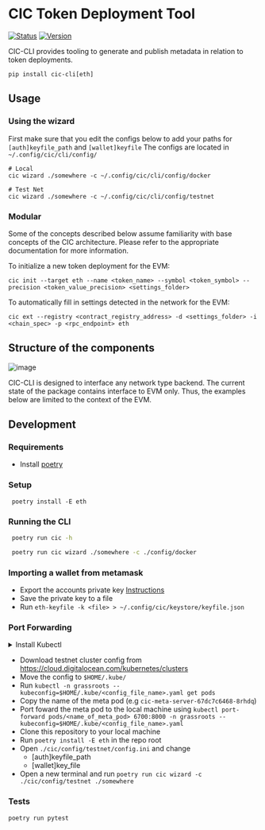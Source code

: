 # CIC Token Deployment Tool
[![Status](https://ci.grassecon.net/api/badges/grassrootseconomics/cic/status.svg?ref=refs/heads/master)](https://ci.grassecon.net/grassrootseconomics/cic)
[![Version](https://img.shields.io/pypi/v/cic?color=green)](https://pypi.org/project/cic/)

CIC-CLI provides tooling to generate and publish metadata in relation to
token deployments.

```shell
pip install cic-cli[eth]
```
## Usage
### Using the wizard  
First make sure that you edit the configs below to add your paths for `[auth]keyfile_path` and `[wallet]keyfile`
The configs are located in `~/.config/cic/cli/config/`
```
# Local
cic wizard ./somewhere -c ~/.config/cic/cli/config/docker

# Test Net
cic wizard ./somewhere -c ~/.config/cic/cli/config/testnet
```
### Modular
Some of the concepts described below assume familiarity with base
concepts of the CIC architecture. Please refer to the appropriate
documentation for more information.

To initialize a new token deployment for the EVM:

```shell
cic init --target eth --name <token_name> --symbol <token_symbol> --precision <token_value_precision> <settings_folder>
```

To automatically fill in settings detected in the network for the EVM:

```shell
cic ext --registry <contract_registry_address> -d <settings_folder> -i <chain_spec> -p <rpc_endpoint> eth
```


## Structure of the components

![image](./doc/sphinx/components.svg)

CIC-CLI is designed to interface any network type backend. The current
state of the package contains interface to EVM only. Thus, the examples
below are limited to the context of the EVM.

## Development
### Requirements
 - Install [poetry](https://python-poetry.org/docs/#installation) 

### Setup

```
 poetry install -E eth
```

### Running the CLI

```bash
 poetry run cic -h
```

```bash
 poetry run cic wizard ./somewhere -c ./config/docker
```
### Importing a wallet from metamask
- Export the accounts private key [Instructions](https://metamask.zendesk.com/hc/en-us/articles/360015289632-How-to-Export-an-Account-Private-Key)
- Save the private key to a file
- Run `eth-keyfile -k <file> > ~/.config/cic/keystore/keyfile.json`

###  Port Forwarding
<details>
<summary>Install Kubectl</summary>

```bash
sudo apt-get update
sudo apt-get install -y apt-transport-https ca-certificates curl
sudo curl -fsSLo /usr/share/keyrings/kubernetes-archive-keyring.gpg https://packages.cloud.google.com/apt/doc/apt-key.gpg
echo "deb [signed-by=/usr/share/keyrings/kubernetes-archive-keyring.gpg] https://apt.kubernetes.io/ kubernetes-xenial main" | sudo tee /etc/apt/sources.list.d/kubernetes.list
sudo apt-get update
sudo apt-get install -y kubectl
```
</details>

- Download testnet cluster config from https://cloud.digitalocean.com/kubernetes/clusters
- Move the config to `$HOME/.kube/`
- Run `kubectl -n grassroots --kubeconfig=$HOME/.kube/<config_file_name>.yaml get pods`  
- Copy the name of the meta pod (e.g `cic-meta-server-67dc7c6468-8rhdq`)
- Port foward the meta pod to the local machine using `kubectl port-forward pods/<name_of_meta_pod> 6700:8000 -n grassroots --kubeconfig=$HOME/.kube/<config_file_name>.yaml`
- Clone this repository to your local machine
- Run `poetry install -E eth` in the repo root
- Open `./cic/config/testnet/config.ini` and change
  - [auth]keyfile_path 
  - [wallet]key_file
- Open a new terminal and run `poetry run cic wizard -c ./cic/config/testnet ./somewhere` 
### Tests

```
poetry run pytest
```
